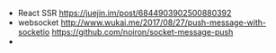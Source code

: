 - React SSR
    https://juejin.im/post/6844903902500880392
- websocket
    http://www.wukai.me/2017/08/27/push-message-with-socketio
    https://github.com/noiron/socket-message-push
- 